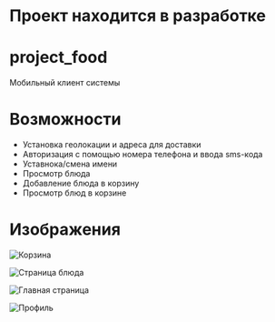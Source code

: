# Проект находится в разработке
# project_food

Мобильный клиент системы

# Возможности

- Установка геолокации и адреса для доставки
- Авторизация с помощью номера телефона и ввода sms-кода
- Уставнока/смена имени
- Просмотр блюда
- Добавление блюда в корзину
- Просмотр блюд в корзине


# Изображения

![Корзина](screen/cart.jpg)

![Страница блюда](screen/food.jpg) 

![Главная страница](screen/main.jpg)

![Профиль](screen/profile.jpg)